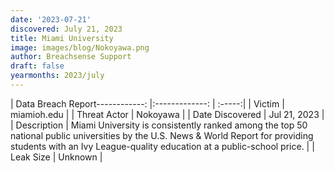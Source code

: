 ```yaml
---
date: '2023-07-21'
discovered: July 21, 2023
title: Miami University
image: images/blog/Nokoyawa.png
author: Breachsense Support
draft: false
yearmonths: 2023/july
---
```


| Data Breach Report------------:     |:-------------:    | :-----:|
| Victim      | miamioh.edu      | 
| Threat Actor      | Nokoyawa      | 
| Date Discovered      | Jul 21, 2023      | 
| Description      | Miami University is consistently ranked among the top 50 national public universities by the U.S. News & World Report for providing students with an Ivy League-quality education at a public-school price.      | 
| Leak Size      | Unknown      | 

